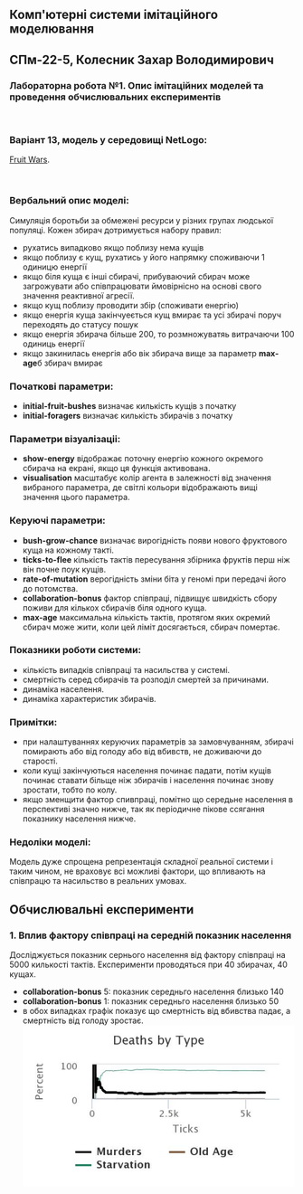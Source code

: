 ## Комп'ютерні системи імітаційного моделювання
## СПм-22-5, **Колесник Захар Володимирович**
### Лабораторна робота №**1**. Опис імітаційних моделей та проведення обчислювальних експериментів

<br>

### Варіант 13, модель у середовищі NetLogo:
[Fruit Wars](http://www.netlogoweb.org/launch#http://www.netlogoweb.org/assets/modelslib/Sample%20Models/Social%20Science/Economics/Fruit%20Wars.nlogo).

<br>

### Вербальний опис моделі:
Симуляція боротьби за обмежені ресурси у різних групах людської популяці. Кожен збирач дотримується набору правил: 
- рухатись випадково якщо поблизу нема кущів
- якщо поблизу є кущ, рухатись у його напрямку споживаючи 1 одиницю енергії
- якщо біля куща є інші сбирачі, прибуваючий сбирач може загрожувати або співпрацювати ймовірнісно на основі свого значення реактивної агресії. 
- якщо кущ поблизу проводити збір (споживати енергію)
- якщо енергія куща закінчуеється кущ вмирає та усі збирачі поруч переходять до статусу пошук
- якщо енергія збирача більше 200, то розмножуватяь витрачаючи 100 одиниць енергії
- якщо закинилась енергія або вік збирача вище за параметр **max-age**б збирач вмирає

### Початкові параметри:
- **initial-fruit-bushes** визначає килькість кущів з початку
- **initial-foragers** визначає килькість збирачів з початку

### Параметри візуалізаціі:
- **show-energy** відображає поточну енергію кожного окремого сбирача на екрані, якщо ця функція активована.
- **visualisation** масштабує колір агента в залежності від значення вибраного параметра, де світлі кольори відображають вищі значення цього параметра.


### Керуючі параметри:
- **bush-grow-chance** визначає вирогідність появи нового фруктового куща на кожному такті.
- **ticks-to-flee** кількість тактів пересування збірника фруктів перш ніж він почне поук кущів.
- **rate-of-mutation** верогідність зміни біта у  геномі при передачі його до потомства.
- **collaboration-bonus** фактор співпраці, підвищує швидкість сбору поживи для кількох сбирачів біля одного куща.
- **max-age** максимальна кількість тактів, протягом яких окремий сбирач може жити, коли цей ліміт досягається, сбирач помертає.

### Показники роботи системи:
- кількість випадків співпраці та насильства у системі.
- смертність серед сбирачів та розподіл смертей за причинами.
- динаміка населення.
- динаміка характеристик збирачів.

### Примітки:
- при налаштуваннях керуючих параметрів за замовчуванням, збирачі помирають або від голоду або від вбивств, не доживаючи до старості.
- коли кущі закінчуються населення починає падати, потім кущів починає ставати більще ніж збирачів і населення починає знову зростати, тобто по колу.
- якщо зменщити фактор спивпраці, помітно що середьне населення в перспективі значно нижче, так як періодичне пікове ссягання показнику населення нижче.



### Недоліки моделі:
Модель дуже спрощена репрезентація складної реальної системи і таким чином, не враховує всі можливі фактори, що впливають на співпрацю та насильство в реальних умовах.
<br>

## Обчислювальні експерименти

### 1. Вплив фактору співпраці на середній показник населення
Досліджується показник сернього населення від фактору співпраці на 5000 килькості тактів.
Експерименти проводяться при 40 збирачах, 40 кущах.
- **collaboration-bonus** 5: показник середньго населення близько 140
- **collaboration-bonus** 1: показник середньго населення близько 50 
- в обох випадках графік показує що смертність від вбивства падає, а смертність від голоду зростає.
![Залежність показника середньго населення від параметру фактору співпраці](deaths-by-type.jpeg)

